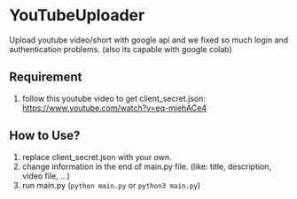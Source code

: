 # YouTubeUploader
Upload youtube video/short with google api and we fixed so much login and authentication problems. (also its capable with google colab)

## Requirement
1. follow this youtube video to get client_secret.json: https://www.youtube.com/watch?v=eq-mjehACe4

## How to Use?
1. replace client_secret.json with your own.
2. change information in the end of main.py file. (like: title, description, video file, ...)
3. run main.py  (`python main.py` or `python3 main.py`)
